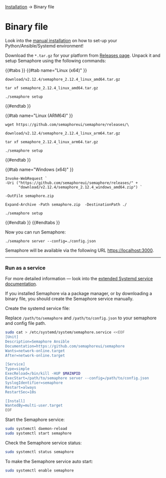 <div class="breadcrumbs">
    <a href="/administration-guide/installation">Installation</a>
    → Binary file
</div>

# Binary file

<div class="warning">
    Look into the <a href="./../installation_manually.md">manual installation</a> on how to set-up your Python/Ansible/Systemd environment!
</div>


Download the `*.tar.gz` for your platform from [Releases page](https://github.com/semaphoreui/semaphore/releases). Unpack it and setup Semaphore using the following commands:

{{#tabs }}
{{#tab name="Linux (x64)" }}
```
download/v2.12.4/semaphore_2.12.4_linux_amd64.tar.gz

tar xf semaphore_2.12.4_linux_amd64.tar.gz

./semaphore setup
```
{{#endtab }}

{{#tab name="Linux (ARM64)" }}
```
wget https://github.com/semaphoreui/semaphore/releases/\

download/v2.12.4/semaphore_2.12.4_linux_arm64.tar.gz

tar xf semaphore_2.12.4_linux_arm64.tar.gz

./semaphore setup
```
{{#endtab }}

{{#tab name="Windows (x64)" }}
```
Invoke-WebRequest `
-Uri ("https://github.com/semaphoreui/semaphore/releases/" +
      "download/v2.12.4/semaphore_2.12.4_windows_amd64.zip") `

-OutFile semaphore.zip

Expand-Archive -Path semaphore.zip  -DestinationPath ./

./semaphore setup
```
{{#endtab }}
{{#endtabs }}

Now you can run Semaphore:

```
./semaphore server --config=./config.json
```

Semaphore will be available via the following URL [https://localhost:3000](https://localhost:3000).

----

### Run as a service

For more detailed information &mdash; look into the [extended Systemd service documentation](./installation_manually.md#extended-systemd-service).

If you installed Semaphore via a package manager, or by downloading a binary file, you should create the Semaphore service manually.

Create the systemd service file:

<div class="warning">
  Replace <code>/path/to/semaphore</code> and <code>/path/to/config.json</code> to your semaphore and config file path.
</div>

```bash
sudo cat > /etc/systemd/system/semaphore.service <<EOF
[Unit]
Description=Semaphore Ansible
Documentation=https://github.com/semaphoreui/semaphore
Wants=network-online.target
After=network-online.target

[Service]
Type=simple
ExecReload=/bin/kill -HUP $MAINPID
ExecStart=/path/to/semaphore server --config=/path/to/config.json
SyslogIdentifier=semaphore
Restart=always
RestartSec=10s

[Install]
WantedBy=multi-user.target
EOF
```

Start the Semaphore service:

```bash
sudo systemctl daemon-reload
sudo systemctl start semaphore
```

Check the Semaphore service status:

```bash
sudo systemctl status semaphore
```

To make the Semaphore service auto start:

```bash
sudo systemctl enable semaphore
```

